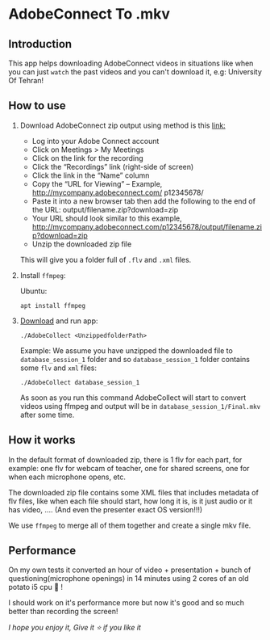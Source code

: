 # AdobeConnect To .mkv

## Introduction

This app helps downloading AdobeConnect videos in situations like when you can just `watch` the past videos and you can't download it, e.g: University Of Tehran!

## How to use

1. Download AdobeConnect zip output using method is this [link:](ttps://stackoverflow.com/questions/5179517/how-can-i-export-an-adobe-connect-recording-as-a-video)

   - Log into your Adobe Connect account
   - Click on Meetings > My Meetings
   - Click on the link for the recording
   - Click the “Recordings” link (right-side of screen)
   - Click the link in the “Name” column
   - Copy the “URL for Viewing” – Example, http://mycompany.adobeconnect.com/ p12345678/
   - Paste it into a new browser tab then add the following to the end of the URL: output/filename.zip?download=zip
   - Your URL should look similar to this example, http://mycompany.adobeconnect.com/p12345678/output/filename.zip?download=zip
   - Unzip the downloaded zip file

   This will give you a folder full of `.flv` and `.xml` files.

2. Install `ffmpeg`:

   Ubuntu:

   ```
   apt install ffmpeg
   ```

3. [Download](github.com/ali-em/AdobeCollect/release) and run app:

   ```
   ./AdobeCollect <UnzippedfolderPath>
   ```

   Example:
   We assume you have unzipped the downloaded file to `database_session_1` folder and so `database_session_1` folder contains some `flv` and `xml` files:

   ```
   ./AdobeCollect database_session_1
   ```

   As soon as you run this command AdobeCollect will start to convert videos using ffmpeg and output will be in `database_session_1/Final.mkv` after some time.

## How it works

In the default format of downloaded zip, there is 1 flv for each part, for example: one flv for webcam of teacher, one for shared screens, one for when each microphone opens, etc.

The downloaded zip file contains some XML files that includes metadata of flv files, like when each file should start, how long it is, is it just audio or it has video, .... (And even the presenter exact OS version!!!)

We use `ffmpeg` to merge all of them together and create a single mkv file.

## Performance

On my own tests it converted an hour of video + presentation + bunch of questioning(microphone openings) in 14 minutes using 2 cores of an old potato i5 cpu :potato: !

I should work on it's performance more but now it's good and so much better than recording the screen!

<i>I hope you enjoy it, Give it :star: if you like it </i>
